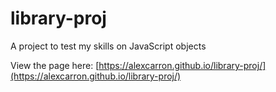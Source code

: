 # library-proj
A project to test my skills on JavaScript objects

View the page here: [https://alexcarron.github.io/library-proj/](https://alexcarron.github.io/library-proj/)
